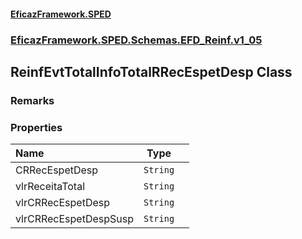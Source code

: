 #### [EficazFramework.SPED](EficazFrameworkSPED.md 'EficazFramework SPED')
### [EficazFramework.SPED.Schemas.EFD_Reinf.v1_05](EficazFramework.SPED.Schemas.EFD_Reinf.v1_05.md 'EficazFramework.SPED.Schemas.EFD_Reinf.v1_05')

## ReinfEvtTotalInfoTotalRRecEspetDesp Class

### Remarks
### Properties

| Name | Type | |
| :--- | :---: | :--- |
| CRRecEspetDesp | `String` |  |
| vlrReceitaTotal | `String` |  |
| vlrCRRecEspetDesp | `String` |  |
| vlrCRRecEspetDespSusp | `String` |  |

